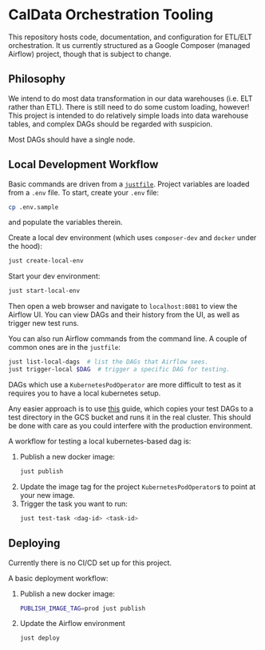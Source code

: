 # CalData Orchestration Tooling

This repository hosts code, documentation, and configuration for ETL/ELT orchestration.
It us currently structured as a Google Composer (managed Airflow) project,
though that is subject to change.


## Philosophy

We intend to do most data transformation in our data warehouses (i.e. ELT rather than ETL).
There is still need to do some custom loading, however!
This project is intended to do relatively simple loads into data warehouse tables,
and complex DAGs should be regarded with suspicion.

Most DAGs should have a single node.

## Local Development Workflow

Basic commands are driven from a [`justfile`](https://just.systems/man/en/).
Project variables are loaded from a `.env` file. To start, create your `.env` file:

```bash
cp .env.sample
```
and populate the variables therein.

Create a local dev environment (which uses `composer-dev` and `docker` under the hood):

```bash
just create-local-env
```

Start your dev environment:

```bash
just start-local-env
```

Then open a web browser and navigate to `localhost:8081` to view the Airflow UI.
You can view DAGs and their history from the UI, as well as trigger new test runs.

You can also run Airflow commands from the command line.
A couple of common ones are in the `justfile`:

```bash
just list-local-dags  # list the DAGs that Airflow sees.
just trigger-local $DAG  # trigger a specific DAG for testing.
```

DAGs which use a `KubernetesPodOperator` are more difficult to test as it requires
you to have a local kubernetes setup.

Any easier approach is to use [this](https://cloud.google.com/composer/docs/how-to/using/testing-dags#error-check) guide,
which copies your test DAGs to a test directory in the GCS bucket and runs it in the real cluster.
This should be done with care as you could interfere with the production environment.

A workflow for testing a local kubernetes-based dag is:

1. Publish a new docker image:
    ```bash
    just publish
    ```
2. Update the image tag for the project `KubernetesPodOperator`s to point at your new image.
3. Trigger the task you want to run:
    ```bash
    just test-task <dag-id> <task-id>
    ```

## Deploying

Currently there is no CI/CD set up for this project.

A basic deployment workflow:

1. Publish a new docker image:
    ```bash
    PUBLISH_IMAGE_TAG=prod just publish
    ```
2. Update the Airflow environment
    ```
    just deploy
    ```
